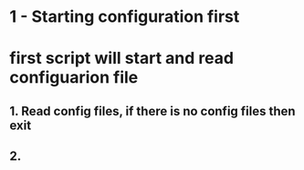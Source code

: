 # 1 - Starting configuration first
# first script will start and read configuarion file 


## 1. Read config files, if there is no config files then exit
## 2. 
